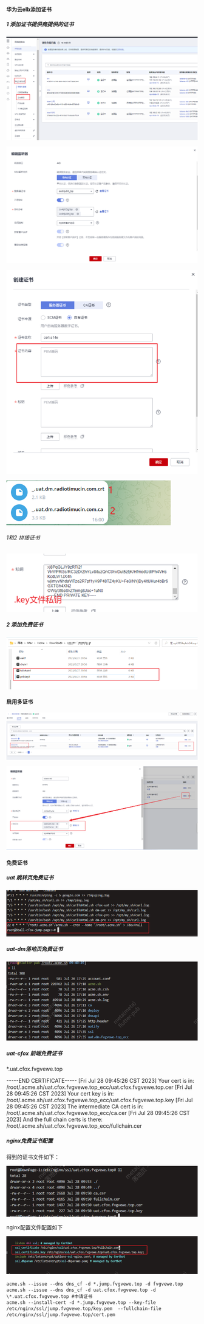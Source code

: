 

#### 华为云elb添加证书

##### 1 添加证书提供商提供的证书



![](assets/image-20230718173217312.png)

![image-20230718173134620](assets/image-20230718173134620.png)

![image-20230726161346693](assets/image-20230726161346693.png)

![image-20230726161207760](assets/image-20230726161207760.png)





###### 1和2 拼接证书

![image-20230906135710412](assets/image-20230906135710412.png)



##### 2 添加免费证书

![image-20230928152858947](assets/image-20230928152858947.png)



#### 启用多证书

![image-20230718173937217](assets/image-20230718173937217.png)

![image-20230718173914210](assets/image-20230718173914210.png)



#### 免费证书

##### uat 跳转页免费证书

![image-20230727091616995](assets/image-20230727091616995.png)

##### uat-dm落地页免费证书

![image-20230728094115932](assets/image-20230728094115932.png)



##### uat-cfox 前端免费证书

*.uat.cfox.fvgvewe.top



-----END CERTIFICATE-----
[Fri Jul 28 09:45:26 CST 2023] Your cert is in: /root/.acme.sh/uat.cfox.fvgvewe.top_ecc/uat.cfox.fvgvewe.top.cer
[Fri Jul 28 09:45:26 CST 2023] Your cert key is in: /root/.acme.sh/uat.cfox.fvgvewe.top_ecc/uat.cfox.fvgvewe.top.key
[Fri Jul 28 09:45:26 CST 2023] The intermediate CA cert is in: /root/.acme.sh/uat.cfox.fvgvewe.top_ecc/ca.cer
[Fri Jul 28 09:45:26 CST 2023] And the full chain certs is there: /root/.acme.sh/uat.cfox.fvgvewe.top_ecc/fullchain.cer





##### nginx免费证书配置

得到的证书文件如下：

![image-20230728095617538](assets/image-20230728095617538.png)

nginx配置文件配置如下

![image-20230728095602885](assets/image-20230728095602885.png)



```
acme.sh --issue --dns dns_cf -d *.jump.fvgvewe.top -d fvgvewe.top
acme.sh --issue --dns dns_cf -d uat.cfox.fvgvewe.top -d \*.uat.cfox.fvgvewe.top #申请证书
acme.sh --install-cert -d *.jump.fvgvewe.top --key-file       /etc/nginx/ssl/jump.fvgvewe.top/key.pem  --fullchain-file /etc/nginx/ssl/jump.fvgvewe.top/cert.pem
```

